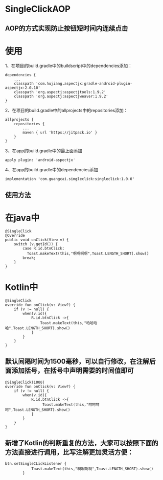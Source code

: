 # SingleClickAOP
## AOP的方式实现防止按钮短时间内连续点击
# 使用
1、在项目的build.gradle中的buildscript中的dependencies添加：
```
dependencies {
    ...
    classpath 'com.hujiang.aspectjx:gradle-android-plugin-aspectjx:2.0.10'
    classpath 'org.aspectj:aspectjtools:1.9.2'
    classpath 'org.aspectj:aspectjweaver:1.9.2'
}
```
2、在项目的build.gradle中的allprojects中的repositories添加：
```
allprojects {
    repositories {
        ...
        maven { url 'https://jitpack.io' }
    }
}
```

3、在app的build.gradle中的最上面添加
```
apply plugin: 'android-aspectjx'
```
4、在app的build.gradle中的dependencies添加
```
implementation 'com.guangcai.singleclick:singleclick:1.0.0'
```
## 使用方法
# 在java中
```
@SingleClick
@Override
public void onClick(View v) {
    switch (v.getId()) {
        case R.id.btnClick:
          Toast.makeText(this,"啊啊啊啊",Toast.LENGTH_SHORT).show()
        break;
    }
}
```
# Kotlin中
```
@SingleClick
override fun onClick(v: View?) {
    if (v != null) {
        when(v.id){
            R.id.btnClick ->{
                Toast.makeText(this,"哈哈哈哈",Toast.LENGTH_SHORT).show()
            }
        }
    }
}
```
## 默认间隔时间为1500毫秒，可以自行修改，在注解后面添加括号，在括号中声明需要的时间值即可

```
@SingleClick(1000)
override fun onClick(v: View?) {
    if (v != null) {
        when(v.id){
            R.id.btnClick ->{
                 Toast.makeText(this,"呵呵呵呵",Toast.LENGTH_SHORT).show()
            }
        }
    }
}
```
## 新增了Kotlin的判断重复的方法，大家可以按照下面的方法直接进行调用，比写注解更加灵活方便：
```
btn.setSingleCLickListener {
            Toast.makeText(this,"啊啊啊啊",Toast.LENGTH_SHORT).show()
        }
```



